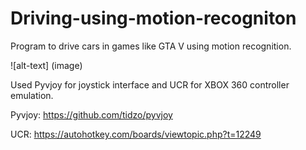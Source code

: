 # Driving-using-motion-recogniton
Program to drive cars in games like GTA V using motion recognition.

![alt-text] (image)





Used Pyvjoy for joystick interface and UCR for XBOX 360 controller emulation.

Pyvjoy: <https://github.com/tidzo/pyvjoy>

UCR: <https://autohotkey.com/boards/viewtopic.php?t=12249>
